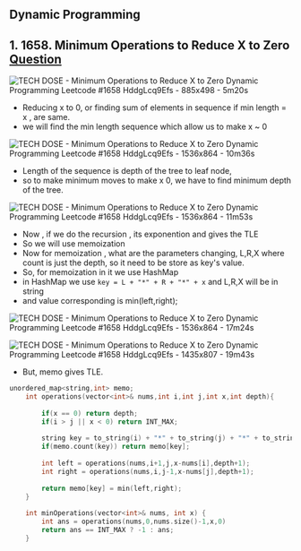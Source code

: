 ## Dynamic Programming

## 1. 1658. Minimum Operations to Reduce X to Zero [Question](https://leetcode.com/problems/minimum-operations-to-reduce-x-to-zero/)

![TECH DOSE - Minimum Operations to Reduce X to Zero Dynamic Programming Leetcode #1658  HddgLcq9Efs - 885x498 - 5m20s](https://user-images.githubusercontent.com/35686407/173192925-3525889e-d8a9-4e27-9b2b-03854086b8d0.png)

- Reducing x to 0, or finding sum of elements in sequence if min length = x , are same.
- we will find the min length sequence which allow us to make x ~ 0

![TECH DOSE - Minimum Operations to Reduce X to Zero Dynamic Programming Leetcode #1658  HddgLcq9Efs - 1536x864 - 10m36s](https://user-images.githubusercontent.com/35686407/173193265-8e787510-a26d-4d27-9374-6448e8c139f6.png)

- Length of the sequence is depth of the tree to leaf node, 
- so to make minimum moves to make x 0, we have to find minimum depth of the tree.

![TECH DOSE - Minimum Operations to Reduce X to Zero Dynamic Programming Leetcode #1658  HddgLcq9Efs - 1536x864 - 11m53s](https://user-images.githubusercontent.com/35686407/173193278-c9104050-ed09-4c69-9268-af89c7180ea9.png)

- Now , if we do the recursion , its exponention and gives the TLE
- So we will use memoization
- Now for memoization , what are the parameters changing, L,R,X where count is just the depth, so it need to be store as key's value. 
- So, for memoization in it we use HashMap
- in HashMap we use `key = L + "*" + R + "*" + x` and L,R,X will be in string
- and value corresponding is min(left,right);

![TECH DOSE - Minimum Operations to Reduce X to Zero Dynamic Programming Leetcode #1658  HddgLcq9Efs - 1536x864 - 17m24s](https://user-images.githubusercontent.com/35686407/173193739-f3d6388b-8e0f-4050-9691-45d972d4e7a8.png)

![TECH DOSE - Minimum Operations to Reduce X to Zero Dynamic Programming Leetcode #1658  HddgLcq9Efs - 1435x807 - 19m43s](https://user-images.githubusercontent.com/35686407/173193741-165178a6-ed66-4007-b504-2d64facc2015.png)

- But, memo gives TLE.

```cpp
unordered_map<string,int> memo;
    int operations(vector<int>& nums,int i,int j,int x,int depth){
        
        if(x == 0) return depth;
        if(i > j || x < 0) return INT_MAX;
        
        string key = to_string(i) + "*" + to_string(j) + "*" + to_string(x);
        if(memo.count(key)) return memo[key];
        
        int left = operations(nums,i+1,j,x-nums[i],depth+1);
        int right = operations(nums,i,j-1,x-nums[j],depth+1);
        
        return memo[key] = min(left,right);
    }
    
    int minOperations(vector<int>& nums, int x) {
        int ans = operations(nums,0,nums.size()-1,x,0)
        return ans == INT_MAX ? -1 : ans;
    }
```

